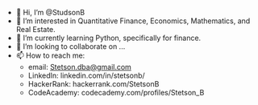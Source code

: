 - 👋 Hi, I’m @StudsonB
- 👀 I’m interested in Quantitative Finance, Economics, Mathematics, and Real Estate.
- 🌱 I’m currently learning Python, specifically for finance.
- 💞️ I’m looking to collaborate on ...
- 📫 How to reach me:
  - email: Stetson.dba@gmail.com
  - LinkedIn: linkedin.com/in/stetsonb/
  - HackerRank: hackerrank.com/StetsonB
  - CodeAcademy: codecademy.com/profiles/Stetson_B

<!---
StudsonB/StudsonB is a ✨ special ✨ repository because its `README.md` (this file) appears on your GitHub profile.
You can click the Preview link to take a look at your changes.
--->
